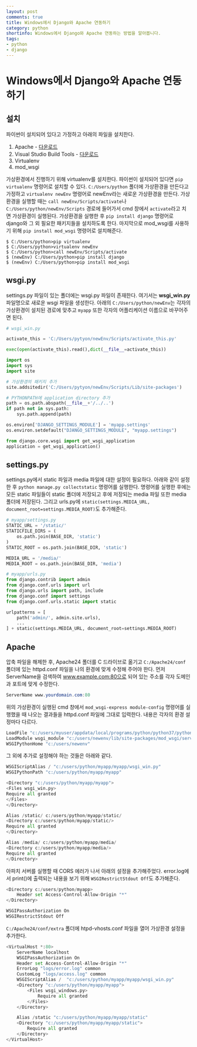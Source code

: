 ```yaml
---
layout: post
comments: true
title: Windows에서 Django와 Apache 연동하기
category: python
shortinfo: Windows에서 Django와 Apache 연동하는 방법을 알아봅니다.
tags:
- python
- django
---
```




# Windows에서 Django와 Apache 연동하기



## 설치
파이썬이 설치되어 있다고 가정하고 아래의 파일을 설치한다.
1. Apache - [다운로드](https://www.apachelounge.com/download/)
2. Visual Studio Build Tools - [다운로드](https://visualstudio.microsoft.com/ko/downloads/)
3. Virtualenv
4. mod_wsgi

가상환경에서 진행하기 위해 virtualenv를 설치한다. 파이썬이 설치되어 있다면 `pip virtualenv` 명령어로 설치할 수 있다. `C:/Users/python`  폴더에 가상환경을 만든다고 가정하고 `virtualenv newEnv` 명령어로 newEnv라는 새로운 가상환경을 만든다. 가상환경을 실행할 때는 `call newEnv/Scripts/activate`나 `C:/Users/python/newEnv/Scripts` 경로에 들어가서 cmd 창에서 `activate`라고 치면 가상환경이 실행된다. 가상환경을 실행한 후 `pip install django` 명령어로 django와 그 외 필요한 패키지들을 설치하도록 한다. 마지막으로 mod_wsgi를 사용하기 위해 `pip install mod_wsgi` 명령어로 설치해준다.

```shell
$ C:/Users/python>pip virtualenv
$ C:/Users/python>virtualenv newEnv
$ C:/Users/python>call newEnv/Scripts/activate
$ (newEnv) C:/Users/python>pip install django
$ (newEnv) C:/Users/python>pip install mod_wsgi
```



## wsgi.py

settings.py 파일이 있는 폴더에는 wsgi.py 파일이 존재한다. 여기서는 **wsgi_win.py** 파일명으로 새로운 wsgi 파일을 생성한다. 아래의 `C:/Users/python/newEnv`는 각자의 가상환경이 설치된 경로에 맞추고 `myapp` 또한 각자의 어플리케이션 이름으로 바꾸어주면 된다.

```python
# wsgi_win.py

activate_this = 'C:/Users/pytyon/newEnv/Scripts/activate_this.py'

exec(open(activate_this).read(),dict(__file__=activate_this))

import os
import sys
import site

# 가상환경의 패키지 추가
site.addsitedir('C:/Users/pytyon/newEnv/Scripts/Lib/site-packages')

# PYTHONPATH에 application directory 추가
path = os.path.abspath(__file__+'/../..')
if path not in sys.path:
    sys.path.append(path)

os.environ['DJANGO_SETTINGS_MODULE'] = 'myapp.settings'
os.environ.setdefault("DJANGO_SETTINGS_MODULE", "myapp.settings")

from django.core.wsgi import get_wsgi_application
application = get_wsgi_application()
```



## settings.py

settings.py에서 static 파일과 media 파일에 대한 설정이 필요하다. 아래와 같이 설정한 후 `python manage.py collectstatic` 명령어를 실행한다. 명령어를 실행한 후에는 모든 static 파일들이 static 폴더에 저장되고 후에 저장되는 media 파일 또한 media 폴더에 저장된다. 그리고 urls.py에 `static(settings.MEDIA_URL, document_root=settings.MEDIA_ROOT)`도 추가해준다.

```python
# myapp/settings.py
STATIC_URL = '/static/'
STATICFILE_DIRS = (
    os.path.join(BASE_DIR, 'static')
)
STATIC_ROOT = os.path.join(BASE_DIR, 'static')

MEDIA_URL = '/media/'
MEDIA_ROOT = os.path.join(BASE_DIR, 'media')

# myapp/urls.py
from django.contrib import admin
from django.conf.urls import url
from django.urls import path, include
from django.conf import settings
from django.conf.urls.static import static

urlpatterns = [
    path('admin/', admin.site.urls),
	...   	
] + static(settings.MEDIA_URL, document_root=settings.MEDIA_ROOT)
```



## Apache

압축 파일을 해제한 후, Apache24 폴더를 C 드라이브로 옮기고  `C:/Apache24/conf` 폴더에 있는 httpd.conf 파일을 나의 환경에 맞게 수정해 주어야 한다. 먼저 ServerName을 검색하여 www.example.com:80으로 되어 있는 주소를 각자 도메인과 포트에 맞게 수정한다.

```powershell
ServerName www.yourdomain.com:80
```

위의 가상환경이 실행된 cmd 창에서 `mod_wsgi-express module-config` 명령어를 실행했을 때 나오는 결과들을 httpd.conf 파일에 그대로 입력한다. 내용은 각자의 환경 설정마다 다르다.

```powershell
LoadFile "c:/users/myuser/appdata/local/programs/python/python37/python37.dll"
LoadModule wsgi_module "c:/users/newenv/lib/site-packages/mod_wsgi/server/mod_wsgi.cp37-win_amd64.pyd"
WSGIPythonHome "c:/users/newenv"
```

그 외에 추가로 설정해야 하는 것들은 아래와 같다.

```python
WSGIScriptAlias / "c:/users/python/myapp/myapp/wsgi_win.py"
WSGIPythonPath "c:/users/python/myapp/myapp"

<Directory "c:/users/python/myapp/myapp">
<Files wsgi_win.py>
Require all granted
</Files>
</Directory>

Alias /static/ c:/users/python/myapp/static/
<Directory c:/users/python/myapp/static/>
Require all granted
</Directory>

Alias /media/ c:/users/python/myapp/media/
<Directory c:/users/python/myapp/media/>
Require all granted
</Directory>
```

아파치 서버를 실행할 때 CORS 에러가 나서 아래의 설정을 추가해주었다. error.log에서 print()에 출력되는 내용을 보기 위해 `WSGIRestrictStdout Off`도 추가해준다.

```python
<Directory c:/users/python/myapp>
    Header set Access-Control-Allow-Origin "*"
</Directory>

WSGIPassAuthorization On
WSGIRestrictStdout Off
```

  `C:/Apache24/conf/extra` 폴더에 htpd-vhosts.conf 파일을 열어 가상환경 설정을 추가한다. 

```python
<VirtualHost *:80>
    ServerName localhost 
    WSGIPassAuthorization On
    Header set Access-Control-Allow-Origin "*"    
    ErrorLog "logs/error.log" common
    CustomLog "logs/access.log" common 
    WSGIScriptAlias /  "c:/users/python/myapp/myapp/wsgi_win.py"
    <Directory "c:/users/python/myapp/myapp">
        <Files wsgi_windows.py>
            Require all granted
        </Files>
    </Directory>

    Alias /static "c:/users/python/myapp/myapp/static"
    <Directory "c:/users/python/myapp/myapp/static">
        Require all granted
    </Directory>  
</VirtualHost>
```

